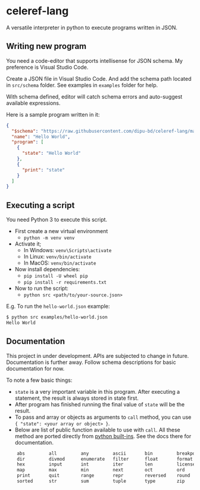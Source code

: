 # celeref-lang

A versatile interpreter in python to execute programs written in JSON.

## Writing new program

You need a code-editor that supports intellisense for JSON schema. My preference is Visual Studio Code.

Create a JSON file in Visual Studio Code. And add the schema path located in `src/schema` folder.
See examples in `examples` folder for help.

With schema defined, editor will catch schema errors and auto-suggest available expressions.

Here is a sample program written in it:

```json
{
  "$schema": "https://raw.githubusercontent.com/dipu-bd/celeref-lang/master/src/schema/schema.json",
  "name": "Hello World",
  "program": [
    {
      "state": "Hello World"
    },
    {
      "print": "state"
    }
  ]
}
```

## Executing a script

You need Python 3 to execute this script.

- First create a new virtual environment
  - `python -m venv venv`
- Activate it;
  - In Windows: `venv\Scripts\activate`
  - In Linux: `venv/bin/activate`
  - In MacOS: `venv/bin/activate`
- Now install dependencies:
  - `pip install -U wheel pip`
  - `pip install -r requirements.txt`
- Now to run the script:
  - `python src <path/to/your-source.json>`

E.g. To run the `hello-world.json` example:

```sh
$ python src examples/hello-world.json
Hello World
```

## Documentation

This project in under development. APIs are subjected to change in future.
Documentation is further away. Follow schema descriptions for basic documentation for now.

To note a few basic things:

- `state` is a very important variable in this program. After executing a statement,
  the result is always stored in state first.
- After program has finished running the final value of `state` will be the result.
- To pass and array or objects as arguments to `call` method,
  you can use `{ "state": <your array or object> }`.
- Below are list of public function available to use with `call`.
  All these method are ported directly from [python built-ins](https://docs.python.org/3/library/functions.html).
  See the docs there for documentation.

```txt
    abs         all         any         ascii       bin         breakpoint      chr
    dir         divmod      enumerate   filter      float       format          hash
    hex         input       int         iter        len         license         list
    map         max         min         next        oct         ord             pow
    print       quit        range       repr        reversed    round           set
    sorted      str         sum         tuple       type        zip
```
